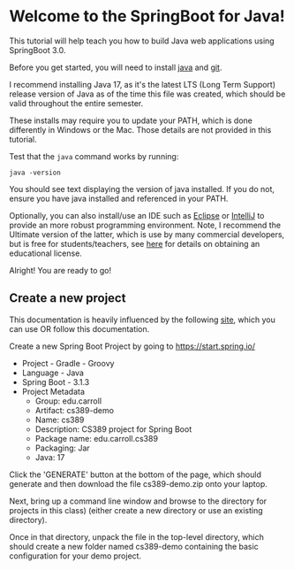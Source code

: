 # Welcome to the SpringBoot for Java!

This tutorial will help teach you how to build Java web applications using
SpringBoot 3.0.

Before you get started, you will need to install [java](https://www.oracle.com/java/technologies/downloads/) and [git](https://git-scm.com/downloads).

I recommend installing Java 17, as it's the latest LTS (Long Term Support)
release version of Java as of the time this file was created, which should
be valid throughout the entire semester.

These installs may require you to update your PATH, which is done differently
in Windows or the Mac. Those details are not provided in this tutorial.

Test that the `java` command works by running:

    java -version

You should see text displaying the version of java installed. If you do not,
ensure you have java installed and referenced in your PATH.

Optionally, you can also install/use an IDE such as [Eclipse](https://eclipseide.org/)
or [IntelliJ](https://www.jetbrains.com/idea/download/) to provide an more
robust programming environment. Note, I recommend the Ultimate version of the
latter, which is use by many commercial developers, but is free for
students/teachers, see [here](https://www.jetbrains.com/community/education/#students)
for details on obtaining an educational license.

Alright! You are ready to go!


Create a new project
--------------------

This documentation is heavily influenced by the following [site](https://spring.io/quickstart), which you can use OR follow this documentation.

Create a new Spring Boot Project by going to <https://start.spring.io/>

* Project - Gradle - Groovy
* Language - Java
* Spring Boot - 3.1.3
* Project Metadata
  - Group: edu.carroll
  - Artifact: cs389-demo
  - Name: cs389
  - Description: CS389 project for Spring Boot
  - Package name: edu.carroll.cs389
  - Packaging: Jar
  - Java: 17

Click the 'GENERATE' button at the bottom of the page, which should generate
and then download the file cs389-demo.zip onto your laptop.

Next, bring up a command line window and browse to the directory for projects
in this class) (either create a new directory or use an existing directory).

Once in that directory, unpack the file in the top-level directory, which
should create a new folder named cs389-demo containing the basic configuration
for your demo project.
